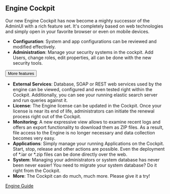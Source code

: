 ## Engine Cockpit

Our new Engine Cockpit has now become a mighty successor of the AdminUI with a rich feature set.
It's completely based on web technologies and simply open in your favorite browser or even on mobile devices.

* **Configuration**: System and app configurations can be reviewed and modified effectively.
* **Administration**: Manage your security systems in the cockpit. Add Users, change roles, edit properties, all can be done with the new security tools.

<button type="button" class="button collapsible">More features</button>
<div class="collapsible-content" markdown="1">

 * __External Services__: Database, SOAP or REST web services used by the engine can be viewed, configured and even tested right within the Cockpit. Additionally, you can see your running elastic search server and run queries against it.
 * __License__: The Engine license can be updated in the Cockpit. Once your license is near its end of life, administrators can initiate the renewal process right out of the Cockpit.
 * __Monitoring__: A new expressive view allows to examine recent logs and offers an export functionality to download them as ZIP files. As a result, file access to the Engine is no longer necessary and data collection becomes very easy.
 * __Applications__: Simply manage your running Applications on the Cockpit. Start, stop, release and other actions are possible. Even the deployment of *.iar or *.zip files can be done directly over the web.
 * __System__: Managing your administrators or system database has never been never easier! You need to migrate your system database? Do it right from the Cockpit.
 * __More__: The Cockpit can do much, much more. Please give it a try!
 
</div>

<div class="short-links">
	<a href="/doc/8.0.latest/engine-guide/tool-reference/engine-cockpit/index.html"
		class="btn btn-outline-dark btn-sm" role="button" target="_blank">
		<i class="fas fa-book"></i> Engine Guide
	</a>
</div>
